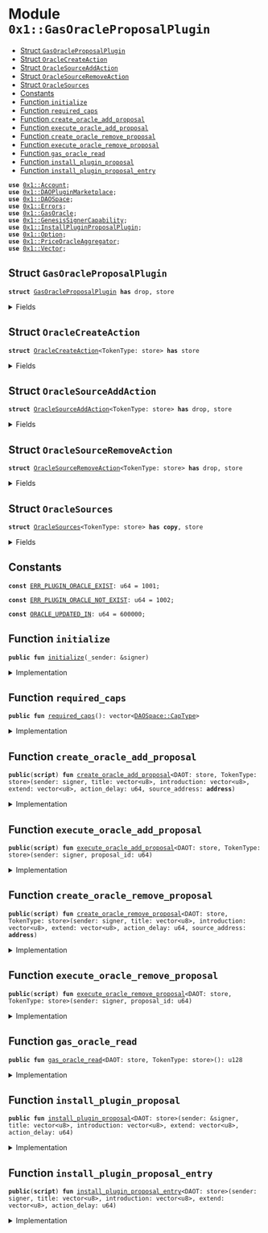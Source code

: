 
<a name="0x1_GasOracleProposalPlugin"></a>

# Module `0x1::GasOracleProposalPlugin`



-  [Struct `GasOracleProposalPlugin`](#0x1_GasOracleProposalPlugin_GasOracleProposalPlugin)
-  [Struct `OracleCreateAction`](#0x1_GasOracleProposalPlugin_OracleCreateAction)
-  [Struct `OracleSourceAddAction`](#0x1_GasOracleProposalPlugin_OracleSourceAddAction)
-  [Struct `OracleSourceRemoveAction`](#0x1_GasOracleProposalPlugin_OracleSourceRemoveAction)
-  [Struct `OracleSources`](#0x1_GasOracleProposalPlugin_OracleSources)
-  [Constants](#@Constants_0)
-  [Function `initialize`](#0x1_GasOracleProposalPlugin_initialize)
-  [Function `required_caps`](#0x1_GasOracleProposalPlugin_required_caps)
-  [Function `create_oracle_add_proposal`](#0x1_GasOracleProposalPlugin_create_oracle_add_proposal)
-  [Function `execute_oracle_add_proposal`](#0x1_GasOracleProposalPlugin_execute_oracle_add_proposal)
-  [Function `create_oracle_remove_proposal`](#0x1_GasOracleProposalPlugin_create_oracle_remove_proposal)
-  [Function `execute_oracle_remove_proposal`](#0x1_GasOracleProposalPlugin_execute_oracle_remove_proposal)
-  [Function `gas_oracle_read`](#0x1_GasOracleProposalPlugin_gas_oracle_read)
-  [Function `install_plugin_proposal`](#0x1_GasOracleProposalPlugin_install_plugin_proposal)
-  [Function `install_plugin_proposal_entry`](#0x1_GasOracleProposalPlugin_install_plugin_proposal_entry)


<pre><code><b>use</b> <a href="Account.md#0x1_Account">0x1::Account</a>;
<b>use</b> <a href="DAOPluginMarketplace.md#0x1_DAOPluginMarketplace">0x1::DAOPluginMarketplace</a>;
<b>use</b> <a href="DAOSpace.md#0x1_DAOSpace">0x1::DAOSpace</a>;
<b>use</b> <a href="Errors.md#0x1_Errors">0x1::Errors</a>;
<b>use</b> <a href="Oracle.md#0x1_GasOracle">0x1::GasOracle</a>;
<b>use</b> <a href="GenesisSignerCapability.md#0x1_GenesisSignerCapability">0x1::GenesisSignerCapability</a>;
<b>use</b> <a href="InstallPluginProposalPlugin.md#0x1_InstallPluginProposalPlugin">0x1::InstallPluginProposalPlugin</a>;
<b>use</b> <a href="Option.md#0x1_Option">0x1::Option</a>;
<b>use</b> <a href="Oracle.md#0x1_PriceOracleAggregator">0x1::PriceOracleAggregator</a>;
<b>use</b> <a href="Vector.md#0x1_Vector">0x1::Vector</a>;
</code></pre>



<a name="0x1_GasOracleProposalPlugin_GasOracleProposalPlugin"></a>

## Struct `GasOracleProposalPlugin`



<pre><code><b>struct</b> <a href="GasOracleProposalPlugin.md#0x1_GasOracleProposalPlugin">GasOracleProposalPlugin</a> <b>has</b> drop, store
</code></pre>



<details>
<summary>Fields</summary>


<dl>
<dt>
<code>dummy_field: bool</code>
</dt>
<dd>

</dd>
</dl>


</details>

<a name="0x1_GasOracleProposalPlugin_OracleCreateAction"></a>

## Struct `OracleCreateAction`



<pre><code><b>struct</b> <a href="GasOracleProposalPlugin.md#0x1_GasOracleProposalPlugin_OracleCreateAction">OracleCreateAction</a>&lt;TokenType: store&gt; <b>has</b> store
</code></pre>



<details>
<summary>Fields</summary>


<dl>
<dt>
<code>precision: u8</code>
</dt>
<dd>

</dd>
</dl>


</details>

<a name="0x1_GasOracleProposalPlugin_OracleSourceAddAction"></a>

## Struct `OracleSourceAddAction`



<pre><code><b>struct</b> <a href="GasOracleProposalPlugin.md#0x1_GasOracleProposalPlugin_OracleSourceAddAction">OracleSourceAddAction</a>&lt;TokenType: store&gt; <b>has</b> drop, store
</code></pre>



<details>
<summary>Fields</summary>


<dl>
<dt>
<code>source_address: <b>address</b></code>
</dt>
<dd>

</dd>
</dl>


</details>

<a name="0x1_GasOracleProposalPlugin_OracleSourceRemoveAction"></a>

## Struct `OracleSourceRemoveAction`



<pre><code><b>struct</b> <a href="GasOracleProposalPlugin.md#0x1_GasOracleProposalPlugin_OracleSourceRemoveAction">OracleSourceRemoveAction</a>&lt;TokenType: store&gt; <b>has</b> drop, store
</code></pre>



<details>
<summary>Fields</summary>


<dl>
<dt>
<code>source_address: <b>address</b></code>
</dt>
<dd>

</dd>
</dl>


</details>

<a name="0x1_GasOracleProposalPlugin_OracleSources"></a>

## Struct `OracleSources`



<pre><code><b>struct</b> <a href="GasOracleProposalPlugin.md#0x1_GasOracleProposalPlugin_OracleSources">OracleSources</a>&lt;TokenType: store&gt; <b>has</b> <b>copy</b>, store
</code></pre>



<details>
<summary>Fields</summary>


<dl>
<dt>
<code>source_addresses: vector&lt;<b>address</b>&gt;</code>
</dt>
<dd>

</dd>
</dl>


</details>

<a name="@Constants_0"></a>

## Constants


<a name="0x1_GasOracleProposalPlugin_ERR_PLUGIN_ORACLE_EXIST"></a>



<pre><code><b>const</b> <a href="GasOracleProposalPlugin.md#0x1_GasOracleProposalPlugin_ERR_PLUGIN_ORACLE_EXIST">ERR_PLUGIN_ORACLE_EXIST</a>: u64 = 1001;
</code></pre>



<a name="0x1_GasOracleProposalPlugin_ERR_PLUGIN_ORACLE_NOT_EXIST"></a>



<pre><code><b>const</b> <a href="GasOracleProposalPlugin.md#0x1_GasOracleProposalPlugin_ERR_PLUGIN_ORACLE_NOT_EXIST">ERR_PLUGIN_ORACLE_NOT_EXIST</a>: u64 = 1002;
</code></pre>



<a name="0x1_GasOracleProposalPlugin_ORACLE_UPDATED_IN"></a>



<pre><code><b>const</b> <a href="GasOracleProposalPlugin.md#0x1_GasOracleProposalPlugin_ORACLE_UPDATED_IN">ORACLE_UPDATED_IN</a>: u64 = 600000;
</code></pre>



<a name="0x1_GasOracleProposalPlugin_initialize"></a>

## Function `initialize`



<pre><code><b>public</b> <b>fun</b> <a href="GasOracleProposalPlugin.md#0x1_GasOracleProposalPlugin_initialize">initialize</a>(_sender: &signer)
</code></pre>



<details>
<summary>Implementation</summary>


<pre><code><b>public</b> <b>fun</b> <a href="GasOracleProposalPlugin.md#0x1_GasOracleProposalPlugin_initialize">initialize</a>(_sender: &signer) {
    <b>let</b> witness = <a href="GasOracleProposalPlugin.md#0x1_GasOracleProposalPlugin">GasOracleProposalPlugin</a>{};

    <a href="DAOPluginMarketplace.md#0x1_DAOPluginMarketplace_register_plugin">DAOPluginMarketplace::register_plugin</a>&lt;<a href="GasOracleProposalPlugin.md#0x1_GasOracleProposalPlugin">GasOracleProposalPlugin</a>&gt;(
        &witness,
        b"0x1::GasOraclePlugin",
        b"The plugin for gas oracle.",
        <a href="Option.md#0x1_Option_none">Option::none</a>(),
    );

    <b>let</b> implement_extpoints = <a href="Vector.md#0x1_Vector_empty">Vector::empty</a>&lt;vector&lt;u8&gt;&gt;();
    <b>let</b> depend_extpoints = <a href="Vector.md#0x1_Vector_empty">Vector::empty</a>&lt;vector&lt;u8&gt;&gt;();

    <a href="DAOPluginMarketplace.md#0x1_DAOPluginMarketplace_publish_plugin_version">DAOPluginMarketplace::publish_plugin_version</a>&lt;<a href="GasOracleProposalPlugin.md#0x1_GasOracleProposalPlugin">GasOracleProposalPlugin</a>&gt;(
        &witness,
        b"v0.1.0",
        *&implement_extpoints,
        *&depend_extpoints,
        b"inner-plugin://gas-oracle-plugin",
    );
}
</code></pre>



</details>

<a name="0x1_GasOracleProposalPlugin_required_caps"></a>

## Function `required_caps`



<pre><code><b>public</b> <b>fun</b> <a href="GasOracleProposalPlugin.md#0x1_GasOracleProposalPlugin_required_caps">required_caps</a>(): vector&lt;<a href="DAOSpace.md#0x1_DAOSpace_CapType">DAOSpace::CapType</a>&gt;
</code></pre>



<details>
<summary>Implementation</summary>


<pre><code><b>public</b> <b>fun</b> <a href="GasOracleProposalPlugin.md#0x1_GasOracleProposalPlugin_required_caps">required_caps</a>(): vector&lt;CapType&gt; {
    <b>let</b> caps = <a href="Vector.md#0x1_Vector_singleton">Vector::singleton</a>(<a href="DAOSpace.md#0x1_DAOSpace_proposal_cap_type">DAOSpace::proposal_cap_type</a>());
    <a href="Vector.md#0x1_Vector_push_back">Vector::push_back</a>(&<b>mut</b> caps, <a href="DAOSpace.md#0x1_DAOSpace_storage_cap_type">DAOSpace::storage_cap_type</a>());
    caps
}
</code></pre>



</details>

<a name="0x1_GasOracleProposalPlugin_create_oracle_add_proposal"></a>

## Function `create_oracle_add_proposal`



<pre><code><b>public</b>(<b>script</b>) <b>fun</b> <a href="GasOracleProposalPlugin.md#0x1_GasOracleProposalPlugin_create_oracle_add_proposal">create_oracle_add_proposal</a>&lt;DAOT: store, TokenType: store&gt;(sender: signer, title: vector&lt;u8&gt;, introduction: vector&lt;u8&gt;, extend: vector&lt;u8&gt;, action_delay: u64, source_address: <b>address</b>)
</code></pre>



<details>
<summary>Implementation</summary>


<pre><code><b>public</b>(<b>script</b>) <b>fun</b> <a href="GasOracleProposalPlugin.md#0x1_GasOracleProposalPlugin_create_oracle_add_proposal">create_oracle_add_proposal</a>&lt;DAOT: store, TokenType: store&gt;(sender: signer, title:vector&lt;u8&gt;, introduction:vector&lt;u8&gt;, extend: vector&lt;u8&gt;, action_delay: u64, source_address: <b>address</b>) {
    <b>let</b> witness = <a href="GasOracleProposalPlugin.md#0x1_GasOracleProposalPlugin">GasOracleProposalPlugin</a>{};
    <b>let</b> cap = <a href="DAOSpace.md#0x1_DAOSpace_acquire_proposal_cap">DAOSpace::acquire_proposal_cap</a>&lt;DAOT, <a href="GasOracleProposalPlugin.md#0x1_GasOracleProposalPlugin">GasOracleProposalPlugin</a>&gt;(&witness);
    <b>let</b> action = <a href="GasOracleProposalPlugin.md#0x1_GasOracleProposalPlugin_OracleSourceAddAction">OracleSourceAddAction</a>&lt;TokenType&gt;{
        source_address
    };
    <a href="DAOSpace.md#0x1_DAOSpace_create_proposal">DAOSpace::create_proposal</a>(&cap, &sender, action, title, introduction, extend, action_delay, <a href="Option.md#0x1_Option_none">Option::none</a>&lt;u8&gt;());
}
</code></pre>



</details>

<a name="0x1_GasOracleProposalPlugin_execute_oracle_add_proposal"></a>

## Function `execute_oracle_add_proposal`



<pre><code><b>public</b>(<b>script</b>) <b>fun</b> <a href="GasOracleProposalPlugin.md#0x1_GasOracleProposalPlugin_execute_oracle_add_proposal">execute_oracle_add_proposal</a>&lt;DAOT: store, TokenType: store&gt;(sender: signer, proposal_id: u64)
</code></pre>



<details>
<summary>Implementation</summary>


<pre><code><b>public</b>(<b>script</b>) <b>fun</b> <a href="GasOracleProposalPlugin.md#0x1_GasOracleProposalPlugin_execute_oracle_add_proposal">execute_oracle_add_proposal</a>&lt;DAOT: store, TokenType: store&gt;(sender: signer, proposal_id: u64) {
    <b>let</b> witness = <a href="GasOracleProposalPlugin.md#0x1_GasOracleProposalPlugin">GasOracleProposalPlugin</a>{};
    <b>let</b> proposal_cap = <a href="DAOSpace.md#0x1_DAOSpace_acquire_proposal_cap">DAOSpace::acquire_proposal_cap</a>&lt;DAOT, <a href="GasOracleProposalPlugin.md#0x1_GasOracleProposalPlugin">GasOracleProposalPlugin</a>&gt;(&witness);
    <b>let</b> <a href="GasOracleProposalPlugin.md#0x1_GasOracleProposalPlugin_OracleSourceAddAction">OracleSourceAddAction</a>&lt;TokenType&gt;{ source_address } = <a href="DAOSpace.md#0x1_DAOSpace_execute_proposal">DAOSpace::execute_proposal</a>&lt;DAOT, <a href="GasOracleProposalPlugin.md#0x1_GasOracleProposalPlugin">GasOracleProposalPlugin</a>, <a href="GasOracleProposalPlugin.md#0x1_GasOracleProposalPlugin_OracleSourceAddAction">OracleSourceAddAction</a>&lt;TokenType&gt;&gt;(&proposal_cap, &sender, proposal_id);
    <b>let</b> storage_cap = <a href="DAOSpace.md#0x1_DAOSpace_acquire_storage_cap">DAOSpace::acquire_storage_cap</a>&lt;DAOT, <a href="GasOracleProposalPlugin.md#0x1_GasOracleProposalPlugin">GasOracleProposalPlugin</a>&gt;(&witness);
    <b>let</b> source_addresses = <b>if</b> (!<a href="DAOSpace.md#0x1_DAOSpace_exists_in_storage">DAOSpace::exists_in_storage</a>&lt;DAOT, <a href="GasOracleProposalPlugin.md#0x1_GasOracleProposalPlugin">GasOracleProposalPlugin</a>, <a href="GasOracleProposalPlugin.md#0x1_GasOracleProposalPlugin_OracleSources">OracleSources</a>&lt;TokenType&gt;&gt;()) {
        <b>let</b> genesis_singer= <a href="GenesisSignerCapability.md#0x1_GenesisSignerCapability_get_genesis_signer">GenesisSignerCapability::get_genesis_signer</a>();
        <a href="Account.md#0x1_Account_accept_token">Account::accept_token</a>&lt;TokenType&gt;(genesis_singer);
        <a href="Vector.md#0x1_Vector_singleton">Vector::singleton</a>(source_address)
    }<b>else</b> {
        <b>let</b> <a href="GasOracleProposalPlugin.md#0x1_GasOracleProposalPlugin_OracleSources">OracleSources</a>&lt;TokenType&gt;{ source_addresses } = <a href="DAOSpace.md#0x1_DAOSpace_take_from_storage">DAOSpace::take_from_storage</a>&lt;DAOT, <a href="GasOracleProposalPlugin.md#0x1_GasOracleProposalPlugin">GasOracleProposalPlugin</a>, <a href="GasOracleProposalPlugin.md#0x1_GasOracleProposalPlugin_OracleSources">OracleSources</a>&lt;TokenType&gt;&gt;(&storage_cap);
        <b>assert</b>!(<a href="Vector.md#0x1_Vector_contains">Vector::contains</a>(&source_addresses, &source_address) == <b>false</b>, <a href="Errors.md#0x1_Errors_invalid_state">Errors::invalid_state</a>(<a href="GasOracleProposalPlugin.md#0x1_GasOracleProposalPlugin_ERR_PLUGIN_ORACLE_EXIST">ERR_PLUGIN_ORACLE_EXIST</a>));
        <a href="Vector.md#0x1_Vector_push_back">Vector::push_back</a>(&<b>mut</b> source_addresses, source_address);
        source_addresses
    };

    <a href="DAOSpace.md#0x1_DAOSpace_save_to_storage">DAOSpace::save_to_storage</a>(&storage_cap, <a href="GasOracleProposalPlugin.md#0x1_GasOracleProposalPlugin_OracleSources">OracleSources</a>&lt;TokenType&gt;{ source_addresses });
}
</code></pre>



</details>

<a name="0x1_GasOracleProposalPlugin_create_oracle_remove_proposal"></a>

## Function `create_oracle_remove_proposal`



<pre><code><b>public</b>(<b>script</b>) <b>fun</b> <a href="GasOracleProposalPlugin.md#0x1_GasOracleProposalPlugin_create_oracle_remove_proposal">create_oracle_remove_proposal</a>&lt;DAOT: store, TokenType: store&gt;(sender: signer, title: vector&lt;u8&gt;, introduction: vector&lt;u8&gt;, extend: vector&lt;u8&gt;, action_delay: u64, source_address: <b>address</b>)
</code></pre>



<details>
<summary>Implementation</summary>


<pre><code><b>public</b>(<b>script</b>) <b>fun</b> <a href="GasOracleProposalPlugin.md#0x1_GasOracleProposalPlugin_create_oracle_remove_proposal">create_oracle_remove_proposal</a>&lt;DAOT: store, TokenType: store&gt;(sender: signer, title:vector&lt;u8&gt;, introduction:vector&lt;u8&gt;, extend: vector&lt;u8&gt;, action_delay: u64, source_address: <b>address</b>) {
    <b>let</b> witness = <a href="GasOracleProposalPlugin.md#0x1_GasOracleProposalPlugin">GasOracleProposalPlugin</a>{};
    <b>let</b> cap = <a href="DAOSpace.md#0x1_DAOSpace_acquire_proposal_cap">DAOSpace::acquire_proposal_cap</a>&lt;DAOT, <a href="GasOracleProposalPlugin.md#0x1_GasOracleProposalPlugin">GasOracleProposalPlugin</a>&gt;(&witness);
    <b>let</b> action = <a href="GasOracleProposalPlugin.md#0x1_GasOracleProposalPlugin_OracleSourceRemoveAction">OracleSourceRemoveAction</a>&lt;TokenType&gt;{
        source_address
    };
    <a href="DAOSpace.md#0x1_DAOSpace_create_proposal">DAOSpace::create_proposal</a>(&cap, &sender, action, title, introduction, extend, action_delay, <a href="Option.md#0x1_Option_none">Option::none</a>&lt;u8&gt;());
}
</code></pre>



</details>

<a name="0x1_GasOracleProposalPlugin_execute_oracle_remove_proposal"></a>

## Function `execute_oracle_remove_proposal`



<pre><code><b>public</b>(<b>script</b>) <b>fun</b> <a href="GasOracleProposalPlugin.md#0x1_GasOracleProposalPlugin_execute_oracle_remove_proposal">execute_oracle_remove_proposal</a>&lt;DAOT: store, TokenType: store&gt;(sender: signer, proposal_id: u64)
</code></pre>



<details>
<summary>Implementation</summary>


<pre><code><b>public</b>(<b>script</b>) <b>fun</b> <a href="GasOracleProposalPlugin.md#0x1_GasOracleProposalPlugin_execute_oracle_remove_proposal">execute_oracle_remove_proposal</a>&lt;DAOT: store, TokenType: store&gt;(sender: signer, proposal_id: u64) {
    <b>let</b> witness = <a href="GasOracleProposalPlugin.md#0x1_GasOracleProposalPlugin">GasOracleProposalPlugin</a>{};
    <b>let</b> proposal_cap = <a href="DAOSpace.md#0x1_DAOSpace_acquire_proposal_cap">DAOSpace::acquire_proposal_cap</a>&lt;DAOT, <a href="GasOracleProposalPlugin.md#0x1_GasOracleProposalPlugin">GasOracleProposalPlugin</a>&gt;(&witness);
    <b>let</b> <a href="GasOracleProposalPlugin.md#0x1_GasOracleProposalPlugin_OracleSourceRemoveAction">OracleSourceRemoveAction</a>&lt;TokenType&gt;{ source_address } = <a href="DAOSpace.md#0x1_DAOSpace_execute_proposal">DAOSpace::execute_proposal</a>&lt;DAOT, <a href="GasOracleProposalPlugin.md#0x1_GasOracleProposalPlugin">GasOracleProposalPlugin</a>, <a href="GasOracleProposalPlugin.md#0x1_GasOracleProposalPlugin_OracleSourceRemoveAction">OracleSourceRemoveAction</a>&lt;TokenType&gt;&gt;(&proposal_cap, &sender, proposal_id);
    <b>let</b> storage_cap = <a href="DAOSpace.md#0x1_DAOSpace_acquire_storage_cap">DAOSpace::acquire_storage_cap</a>&lt;DAOT, <a href="GasOracleProposalPlugin.md#0x1_GasOracleProposalPlugin">GasOracleProposalPlugin</a>&gt;(&witness);
    <b>assert</b>!(<a href="DAOSpace.md#0x1_DAOSpace_exists_in_storage">DAOSpace::exists_in_storage</a>&lt;DAOT, <a href="GasOracleProposalPlugin.md#0x1_GasOracleProposalPlugin">GasOracleProposalPlugin</a>, <a href="GasOracleProposalPlugin.md#0x1_GasOracleProposalPlugin_OracleSources">OracleSources</a>&lt;TokenType&gt;&gt;(), <a href="GasOracleProposalPlugin.md#0x1_GasOracleProposalPlugin_ERR_PLUGIN_ORACLE_NOT_EXIST">ERR_PLUGIN_ORACLE_NOT_EXIST</a>);
    <b>let</b> <a href="GasOracleProposalPlugin.md#0x1_GasOracleProposalPlugin_OracleSources">OracleSources</a>&lt;TokenType&gt;{ source_addresses } = <a href="DAOSpace.md#0x1_DAOSpace_take_from_storage">DAOSpace::take_from_storage</a>&lt;DAOT, <a href="GasOracleProposalPlugin.md#0x1_GasOracleProposalPlugin">GasOracleProposalPlugin</a>, <a href="GasOracleProposalPlugin.md#0x1_GasOracleProposalPlugin_OracleSources">OracleSources</a>&lt;TokenType&gt;&gt;(&storage_cap);
    <b>let</b> (exist,index)= <a href="Vector.md#0x1_Vector_index_of">Vector::index_of</a>(&source_addresses, &source_address);
    <b>assert</b>!(exist, <a href="Errors.md#0x1_Errors_invalid_state">Errors::invalid_state</a>(<a href="GasOracleProposalPlugin.md#0x1_GasOracleProposalPlugin_ERR_PLUGIN_ORACLE_NOT_EXIST">ERR_PLUGIN_ORACLE_NOT_EXIST</a>));
    <a href="Vector.md#0x1_Vector_remove">Vector::remove</a>(&<b>mut</b> source_addresses,index);
    <a href="DAOSpace.md#0x1_DAOSpace_save_to_storage">DAOSpace::save_to_storage</a>(&storage_cap, <a href="GasOracleProposalPlugin.md#0x1_GasOracleProposalPlugin_OracleSources">OracleSources</a>&lt;TokenType&gt;{ source_addresses });
}
</code></pre>



</details>

<a name="0x1_GasOracleProposalPlugin_gas_oracle_read"></a>

## Function `gas_oracle_read`



<pre><code><b>public</b> <b>fun</b> <a href="GasOracleProposalPlugin.md#0x1_GasOracleProposalPlugin_gas_oracle_read">gas_oracle_read</a>&lt;DAOT: store, TokenType: store&gt;(): u128
</code></pre>



<details>
<summary>Implementation</summary>


<pre><code><b>public</b> <b>fun</b> <a href="GasOracleProposalPlugin.md#0x1_GasOracleProposalPlugin_gas_oracle_read">gas_oracle_read</a>&lt;DAOT: store, TokenType: store&gt;(): u128 {
    <b>let</b> witness = <a href="GasOracleProposalPlugin.md#0x1_GasOracleProposalPlugin">GasOracleProposalPlugin</a>{};
    <b>let</b> storage_cap = <a href="DAOSpace.md#0x1_DAOSpace_acquire_storage_cap">DAOSpace::acquire_storage_cap</a>&lt;DAOT, <a href="GasOracleProposalPlugin.md#0x1_GasOracleProposalPlugin">GasOracleProposalPlugin</a>&gt;(&witness);
    <b>let</b> <a href="GasOracleProposalPlugin.md#0x1_GasOracleProposalPlugin_OracleSources">OracleSources</a>{ source_addresses } = <a href="DAOSpace.md#0x1_DAOSpace_copy_from_storage">DAOSpace::copy_from_storage</a>&lt;DAOT, <a href="GasOracleProposalPlugin.md#0x1_GasOracleProposalPlugin">GasOracleProposalPlugin</a>, <a href="GasOracleProposalPlugin.md#0x1_GasOracleProposalPlugin_OracleSources">OracleSources</a>&lt;TokenType&gt;&gt;(&storage_cap);
    <a href="Oracle.md#0x1_PriceOracleAggregator_latest_price_average_aggregator">PriceOracleAggregator::latest_price_average_aggregator</a>&lt;STCToken&lt;TokenType&gt;&gt;(&source_addresses, <a href="GasOracleProposalPlugin.md#0x1_GasOracleProposalPlugin_ORACLE_UPDATED_IN">ORACLE_UPDATED_IN</a>)
}
</code></pre>



</details>

<a name="0x1_GasOracleProposalPlugin_install_plugin_proposal"></a>

## Function `install_plugin_proposal`



<pre><code><b>public</b> <b>fun</b> <a href="GasOracleProposalPlugin.md#0x1_GasOracleProposalPlugin_install_plugin_proposal">install_plugin_proposal</a>&lt;DAOT: store&gt;(sender: &signer, title: vector&lt;u8&gt;, introduction: vector&lt;u8&gt;, extend: vector&lt;u8&gt;, action_delay: u64)
</code></pre>



<details>
<summary>Implementation</summary>


<pre><code><b>public</b> <b>fun</b> <a href="GasOracleProposalPlugin.md#0x1_GasOracleProposalPlugin_install_plugin_proposal">install_plugin_proposal</a>&lt;DAOT: store&gt;(sender: &signer, title:vector&lt;u8&gt;, introduction:vector&lt;u8&gt;, extend: vector&lt;u8&gt;, action_delay: u64) {
    <a href="InstallPluginProposalPlugin.md#0x1_InstallPluginProposalPlugin_create_proposal">InstallPluginProposalPlugin::create_proposal</a>&lt;DAOT, <a href="GasOracleProposalPlugin.md#0x1_GasOracleProposalPlugin">GasOracleProposalPlugin</a>&gt;(sender, <a href="GasOracleProposalPlugin.md#0x1_GasOracleProposalPlugin_required_caps">required_caps</a>(), title, introduction, extend, action_delay);
}
</code></pre>



</details>

<a name="0x1_GasOracleProposalPlugin_install_plugin_proposal_entry"></a>

## Function `install_plugin_proposal_entry`



<pre><code><b>public</b>(<b>script</b>) <b>fun</b> <a href="GasOracleProposalPlugin.md#0x1_GasOracleProposalPlugin_install_plugin_proposal_entry">install_plugin_proposal_entry</a>&lt;DAOT: store&gt;(sender: signer, title: vector&lt;u8&gt;, introduction: vector&lt;u8&gt;, extend: vector&lt;u8&gt;, action_delay: u64)
</code></pre>



<details>
<summary>Implementation</summary>


<pre><code><b>public</b>(<b>script</b>) <b>fun</b> <a href="GasOracleProposalPlugin.md#0x1_GasOracleProposalPlugin_install_plugin_proposal_entry">install_plugin_proposal_entry</a>&lt;DAOT: store&gt;(sender: signer, title:vector&lt;u8&gt;, introduction:vector&lt;u8&gt;, extend: vector&lt;u8&gt;, action_delay: u64) {
    <a href="GasOracleProposalPlugin.md#0x1_GasOracleProposalPlugin_install_plugin_proposal">install_plugin_proposal</a>&lt;DAOT&gt;(&sender, title, introduction, extend, action_delay);
}
</code></pre>



</details>
